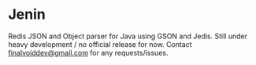 # Jenin

Redis JSON and Object parser for Java using GSON and Jedis.
Still under heavy development / no official release for now. 
Contact finalvoiddev@gmail.com for any requests/issues.
